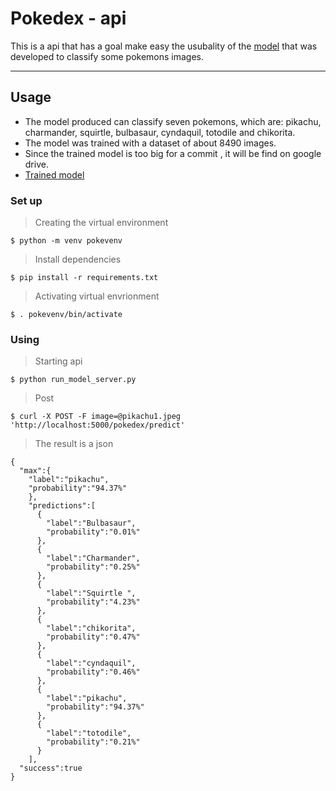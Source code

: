# Pokedex - api

This is a api that has a goal make easy the usubality of the [model](https://github.com/thaynnara007/pokedex) that was developed to classify some pokemons images.

---

## Usage

- The model produced can classify seven pokemons, which are: pikachu, charmander, squirtle, bulbasaur, cyndaquil, totodile and chikorita.
- The model was trained with a dataset of about 8490 images.
- Since the trained model is too big for a commit , it will be find on google drive.
- [Trained model](https://drive.google.com/file/d/1DA2EeCIO4FF8kHjEIJm82oFO_K7hvA-r/view?usp=sharing)

### Set up

> Creating the virtual environment
```shell
$ python -m venv pokevenv
```

> Install dependencies
```shell
$ pip install -r requirements.txt
```

> Activating virtual envrionment
```shell
$ . pokevenv/bin/activate
```

### Using 

> Starting api
```shell
$ python run_model_server.py
```

> Post 
```shell
$ curl -X POST -F image=@pikachu1.jpeg 'http://localhost:5000/pokedex/predict'
```

> The result is a json
```
{
  "max":{
    "label":"pikachu",
    "probability":"94.37%"
    },
    "predictions":[
      {
        "label":"Bulbasaur",
        "probability":"0.01%"
      },
      {
        "label":"Charmander",
        "probability":"0.25%"
      },
      {
        "label":"Squirtle ",
        "probability":"4.23%"
      },
      {
        "label":"chikorita",
        "probability":"0.47%"
      },
      {
        "label":"cyndaquil",
        "probability":"0.46%"
      },
      {
        "label":"pikachu",
        "probability":"94.37%"
      },
      {
        "label":"totodile",
        "probability":"0.21%"
      }
    ],
  "success":true
}
```
